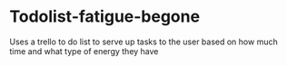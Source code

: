 # Todolist-fatigue-begone
Uses a trello to do list to serve up tasks to the user based on how much time and what type of energy they have

